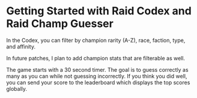 # Getting Started with Raid Codex and Raid Champ Guesser

In the Codex, you can filter by champion rarity (A-Z), race, faction, type, and affinity. 

In future patches, I plan to add champion stats that are filterable as well.

The game starts with a 30 second timer. The goal is to guess correctly as many as you can while not guessing incorrectly. 
If you think you did well, you can send your score to the leaderboard which displays the top scores globally. 
